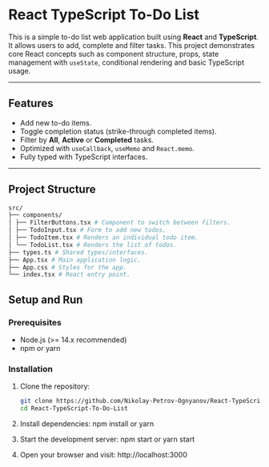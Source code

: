 # React TypeScript To-Do List
This is a simple to-do list web application built using **React** and **TypeScript**. It allows users to add, complete and filter tasks. This project demonstrates core React concepts such as component structure, props, state management with `useState`, conditional rendering and basic TypeScript usage.

---
## Features
- Add new to-do items.
- Toggle completion status (strike-through completed items).
- Filter by **All**, **Active** or **Completed** tasks.
- Optimized with `useCallback`, `useMemo` and `React.memo`.
- Fully typed with TypeScript interfaces.
---
## Project Structure
```bash
src/
├── components/
│ ├── FilterButtons.tsx # Component to switch between filters.
│ ├── TodoInput.tsx # Form to add new todos.
│ ├── TodoItem.tsx # Renders an individual todo item.
│ └── TodoList.tsx # Renders the list of todos.
├── types.ts # Shared types/interfaces.
├── App.tsx # Main application logic.
├── App.css # Styles for the app.
└── index.tsx # React entry point.
```
## Setup and Run
### Prerequisites
- Node.js (>= 14.x recommended)
- npm or yarn
### Installation
1. Clone the repository:

    ```bash
    git clone https://github.com/Nikolay-Petrov-Ognyanov/React-TypeScript-To-Do-List.git
    cd React-TypeScript-To-Do-List
2. Install dependencies:
    npm install or yarn
3. Start the development server:
    npm start or yarn start
4. Open your browser and visit: http://localhost:3000
